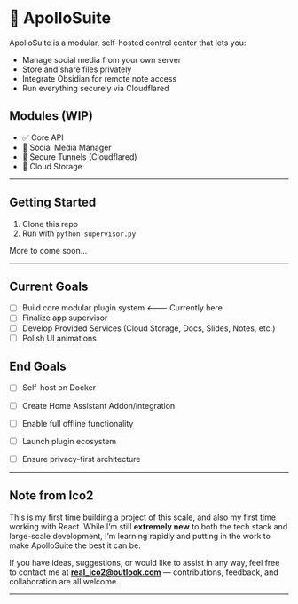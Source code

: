 # 🚀 ApolloSuite

ApolloSuite is a modular, self-hosted control center that lets you:

* Manage social media from your own server
* Store and share files privately
* Integrate Obsidian for remote note access
* Run everything securely via Cloudflared

## Modules (WIP)

* ✅ Core API
* 🔄 Social Media Manager
* 🔐 Secure Tunnels (Cloudflared)
* 💾 Cloud Storage

---

## Getting Started

1. Clone this repo
2. Run with `python supervisor.py`

More to come soon...

---

## Current Goals
- [ ] Build core modular plugin system <--- Currently here
- [ ] Finalize app supervisor
- [ ] Develop Provided Services (Cloud Storage, Docs, Slides, Notes, etc.)
- [ ] Polish UI animations

## End Goals
- [ ] Self-host on Docker
- [ ] Create Home Assistant Addon/integration
- [ ] Enable full offline functionality
- [ ] Launch plugin ecosystem
- [ ] Ensure privacy-first architecture

  
---

## Note from Ico2

This is my first time building a project of this scale, and also my first time working with React. While I’m still **extremely new** to both the tech stack and large-scale development, I’m learning rapidly and putting in the work to make ApolloSuite the best it can be.

If you have ideas, suggestions, or would like to assist in any way, feel free to contact me at **[real\_ico2@outlook.com](mailto:real_ico2@outlook.com)** — contributions, feedback, and collaboration are all welcome.

---
